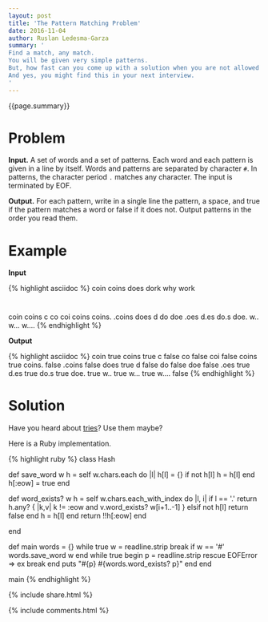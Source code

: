 ```yaml
---
layout: post
title: 'The Pattern Matching Problem'
date: 2016-11-04
author: Ruslan Ledesma-Garza
summary: '
Find a match, any match.
You will be given very simple patterns.
But, how fast can you come up with a solution when you are not allowed to use your regexp library?
And yes, you might find this in your next interview.
'
---
```


{{page.summary}}

# Problem

**Input.**
A set of words and a set of patterns.  Each word and each pattern is
given in a line by itself.  Words and patterns are separated by
character `#`.  In patterns, the character period `.` matches any
character.  The input is terminated by EOF.

**Output.**
For each pattern, write in a single line the pattern, a space, and
true if the pattern matches a word or false if it does not.  Output
patterns in the order you read them.

# Example

**Input**

{% highlight asciidoc %}
coin
coins
does
dork
why
work
#
coin
coins
c
co
coi
coins
coins.
.coins
does
d
do
doe
.oes
d.es
do.s
doe.
w..
w...
w....
{% endhighlight %}

**Output**

{% highlight asciidoc %}
coin true
coins true
c false
co false
coi false
coins true
coins. false
.coins false
does true
d false
do false
doe false
.oes true
d.es true
do.s true
doe. true
w.. true
w... true
w.... false
{% endhighlight %}

# Solution

Have you heard about [tries](https://en.wikipedia.org/wiki/Trie)?
Use them maybe?

Here is a Ruby implementation.

{% highlight ruby %}
class Hash

  def save_word w
    h = self
    w.chars.each do |l|
      h[l] = {} if not h[l]
      h = h[l]
    end
    h[:eow] = true
  end

  def word_exists? w
    h = self
    w.chars.each_with_index do |l, i|
      if l == '.'
        return h.any? { |k,v| k != :eow and v.word_exists? w[i+1..-1] }
      elsif not h[l]
        return false
      end
      h = h[l]
    end
    return !!h[:eow]
  end

end

def main
  words = {}
  while true
    w = readline.strip
    break if w == '#'
    words.save_word w
  end
  while true
    begin
      p = readline.strip
    rescue EOFError => ex
      break
    end
    puts "#{p} #{words.word_exists? p}"
  end
end

main
{% endhighlight %}


{% include share.html %}

{% include comments.html %}
